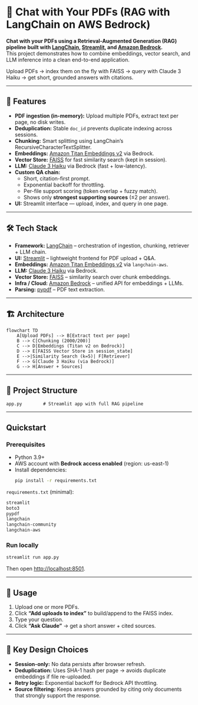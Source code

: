 # 📄 Chat with Your PDFs (RAG with LangChain on AWS Bedrock)


**Chat with your PDFs using a Retrieval-Augmented Generation (RAG) pipeline built with [LangChain](https://www.langchain.com/), [Streamlit](https://streamlit.io/), and [Amazon Bedrock](https://aws.amazon.com/bedrock/).**  
This project demonstrates how to combine embeddings, vector search, and LLM inference into a clean end-to-end application.  

Upload PDFs → index them on the fly with FAISS → query with Claude 3 Haiku → get short, grounded answers with citations.

---

## 🚀 Features
- **PDF ingestion (in-memory):** Upload multiple PDFs, extract text per page, no disk writes.  
- **Deduplication:** Stable `doc_id` prevents duplicate indexing across sessions.  
- **Chunking:** Smart splitting using LangChain’s RecursiveCharacterTextSplitter.  
- **Embeddings:** [Amazon Titan Embeddings v2](https://aws.amazon.com/bedrock/) via Bedrock.  
- **Vector Store:** [FAISS](https://faiss.ai/) for fast similarity search (kept in session).  
- **LLM:** [Claude 3 Haiku](https://www.anthropic.com/news/claude-3-family) via Bedrock (fast + low-latency).  
- **Custom QA chain:**  
  - Short, citation-first prompt.  
  - Exponential backoff for throttling.  
  - Per-file support scoring (token overlap + fuzzy match).  
  - Shows only **strongest supporting sources** (≤2 per answer).  
- **UI:** Streamlit interface — upload, index, and query in one page.  

---

## 🛠️ Tech Stack
- **Framework:** [LangChain](https://www.langchain.com/) – orchestration of ingestion, chunking, retriever + LLM chain.  
- **UI:** [Streamlit](https://streamlit.io/) – lightweight frontend for PDF upload + Q&A.  
- **Embeddings:** [Amazon Titan Embeddings v2](https://aws.amazon.com/bedrock/) via `langchain-aws`.  
- **LLM:** [Claude 3 Haiku](https://www.anthropic.com/news/claude-3-family) via Bedrock.  
- **Vector Store:** [FAISS](https://faiss.ai/) – similarity search over chunk embeddings.  
- **Infra / Cloud:** [Amazon Bedrock](https://aws.amazon.com/bedrock/) – unified API for embeddings + LLMs.  
- **Parsing:** [pypdf](https://pypi.org/project/pypdf/) – PDF text extraction.  

---

## 🏗️ Architecture
```mermaid
flowchart TD
    A[Upload PDFs] --> B[Extract text per page]
    B --> C[Chunking (2000/200)]
    C --> D[Embeddings (Titan v2 on Bedrock)]
    D --> E[FAISS Vector Store in session_state]
    E -->|Similarity Search (k=5)| F[Retriever]
    F --> G[Claude 3 Haiku (via Bedrock)]
    G --> H[Answer + Sources]
```

---

## 📂 Project Structure
```
app.py        # Streamlit app with full RAG pipeline
```

---

## Quickstart

### Prerequisites
- Python 3.9+
- AWS account with **Bedrock access enabled** (region: us-east-1)
- Install dependencies:
  ```bash
  pip install -r requirements.txt
  ```

`requirements.txt` (minimal):
```txt
streamlit
boto3
pypdf
langchain
langchain-community
langchain-aws
```

### Run locally
```bash
streamlit run app.py
```

Then open [http://localhost:8501](http://localhost:8501).

---

## 🎯 Usage
1. Upload one or more PDFs.  
2. Click **“Add uploads to index”** to build/append to the FAISS index.  
3. Type your question.  
4. Click **“Ask Claude”** → get a short answer + cited sources.  

---

## 🧩 Key Design Choices
- **Session-only:** No data persists after browser refresh.  
- **Deduplication:** Uses SHA-1 hash per page -> avoids duplicate embeddings if file re-uploaded.  
- **Retry logic:** Exponential backoff for Bedrock API throttling.  
- **Source filtering:** Keeps answers grounded by citing only documents that strongly support the response.  
